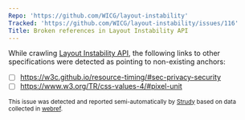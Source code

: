 ```yaml
---
Repo: 'https://github.com/WICG/layout-instability'
Tracked: 'https://github.com/WICG/layout-instability/issues/116'
Title: Broken references in Layout Instability API
---
```


While crawling [Layout Instability API](https://wicg.github.io/layout-instability/), the following links to other specifications were detected as pointing to non-existing anchors:
* [ ] https://w3c.github.io/resource-timing/#sec-privacy-security
* [ ] https://www.w3.org/TR/css-values-4/#pixel-unit

<sub>This issue was detected and reported semi-automatically by [Strudy](https://github.com/w3c/strudy/) based on data collected in [webref](https://github.com/w3c/webref/).</sub>
